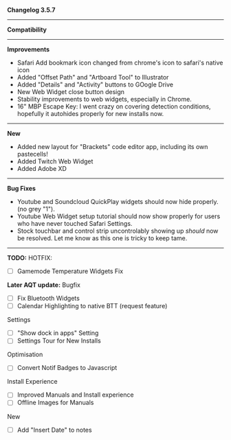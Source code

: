 **Changelog 3.5.7**

----
**Compatibility**


----
**Improvements**
<br>
- Safari Add bookmark icon changed from chrome's icon to safari's native icon
- Added "Offset Path" and "Artboard Tool" to Illustrator
- Added "Details" and "Activity" buttons to GOogle Drive
- New Web Widget close button design
- Stability improvements to web widgets, especially in Chrome.
- 16" MBP Escape Key: I went crazy on covering detection conditions, hopefully it autohides properly for new installs now.

----
**New**
<br>
- Added new layout for "Brackets" code editor app, including its own pastecells!
- Added Twitch Web Widget
- Added Adobe XD

----
**Bug Fixes**
<br>
- Youtube and Soundcloud QuickPlay widgets should now hide properly. (no grey "1").
- Youtube Web Widget setup tutorial should now show properly for users who have never touched Safari Settings.
- Stock touchbar and control strip uncontrolably showing up *should* now be resolved. Let me know as this one is tricky to keep tame.

------------------
**TODO:**
HOTFIX:
- [ ] Gamemode Temperature Widgets Fix

**Later AQT update:**
Bugfix
- [ ] Fix Bluetooth Widgets
- [ ] Calendar Highlighting to native BTT (request feature)

Settings
- [ ] "Show dock in apps" Setting
- [ ] Settings Tour for New Installs

Optimisation
- [ ] Convert Notif Badges to Javascript

Install Experience
- [ ] Improved Manuals and Install experience
- [ ] Offline Images for Manuals

New
- [ ] Add "Insert Date" to notes


